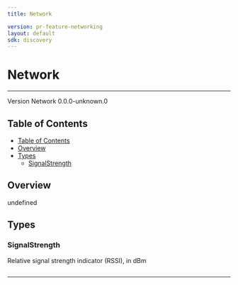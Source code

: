 ```yaml
---
title: Network

version: pr-feature-networking
layout: default
sdk: discovery
---
```


# Network

---

Version Network 0.0.0-unknown.0

## Table of Contents

- [Table of Contents](#table-of-contents)
- [Overview](#overview)
- [Types](#types)
  - [SignalStrength](#signalstrength)

## Overview

undefined

## Types

### SignalStrength

Relative signal strength indicator (RSSI), in dBm

```typescript

```

---
